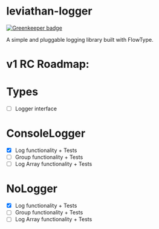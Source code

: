 # leviathan-logger

[![Greenkeeper badge](https://badges.greenkeeper.io/admmasters/leviathan-logger.svg)](https://greenkeeper.io/)

A simple and pluggable logging library built with FlowType.

# v1 RC Roadmap:

# Types
- [ ] Logger interface

# ConsoleLogger
- [x] Log functionality + Tests
- [ ] Group functionality + Tests
- [ ] Log Array functionality + Tests

# NoLogger
- [x] Log functionality + Tests
- [ ] Group functionality + Tests
- [ ] Log Array functionality + Tests
